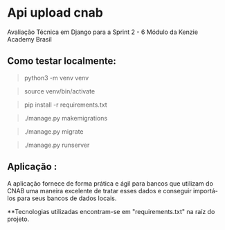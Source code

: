 # Api upload cnab
Avaliação Técnica em Django para a Sprint 2 - 6 Módulo da Kenzie Academy Brasil


## Como testar localmente:

> python3 -m venv venv

> source venv/bin/activate

> pip install -r requirements.txt

> ./manage.py makemigrations

> ./manage.py migrate

> ./manage.py runserver


## Aplicação :
A aplicação fornece de forma prática e ágil para bancos que utilizam do CNAB uma maneira excelente de tratar esses dados e conseguir importá-los para seus bancos de dados locais.

**Tecnologias utilizadas encontram-se em "requirements.txt" na raíz do projeto.
